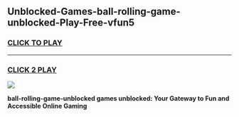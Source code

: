 
## Unblocked-Games-ball-rolling-game-unblocked-Play-Free-vfun5
<h3>
<a href="https://premium76.site?title=ball-rolling-game-unblocked&ref=17A">CLICK TO PLAY</a></h3>
<hr>

<h3>
<a href="https://premium76.site?title=ball-rolling-game-unblocked&ref=17A">CLICK 2 PLAY</a>
  
</h3>

<a href="https://premium76.site?title=ball-rolling-game-unblocked&ref=17A"><img src="https://clearcache.store/games.png"></a>


**ball-rolling-game-unblocked games unblocked: Your Gateway to Fun and Accessible Online Gaming**
